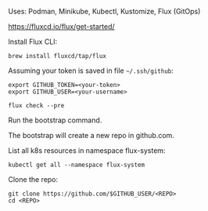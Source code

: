 Uses: Podman, Minikube, Kubectl, Kustomize, Flux (GitOps)

https://fluxcd.io/flux/get-started/

Install Flux CLI:

```shell
brew install fluxcd/tap/flux
```
Assuming your token is saved in file `~/.ssh/github`:

```
export GITHUB_TOKEN=<your-token>
export GITHUB_USER=<your-username>
```

```shell
flux check --pre
```

Run the bootstrap command.

The bootstrap will create a new repo in github.com.

List all k8s resources in namespace flux-system:

```shell
kubectl get all --namespace flux-system
```

Clone the repo:

```
git clone https://github.com/$GITHUB_USER/<REPO>
cd <REPO>
```

